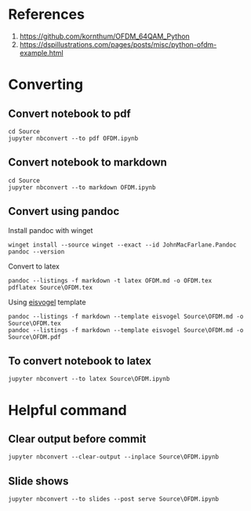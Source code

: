 # References
1. https://github.com/kornthum/OFDM_64QAM_Python
2. https://dspillustrations.com/pages/posts/misc/python-ofdm-example.html

# Converting
## Convert notebook to pdf
```
cd Source
jupyter nbconvert --to pdf OFDM.ipynb
```

## Convert notebook to markdown
```
cd Source
jupyter nbconvert --to markdown OFDM.ipynb
```
## Convert using pandoc
Install pandoc with winget
```
winget install --source winget --exact --id JohnMacFarlane.Pandoc
pandoc --version
```
Convert to latex
```
pandoc --listings -f markdown -t latex OFDM.md -o OFDM.tex
pdflatex Source\OFDM.tex
```
Using [eisvogel](https://github.com/Wandmalfarbe/pandoc-latex-template) template
```
pandoc --listings -f markdown --template eisvogel Source\OFDM.md -o Source\OFDM.tex
pandoc --listings -f markdown --template eisvogel Source\OFDM.md -o Source\OFDM.pdf
```
## To convert notebook to latex
```
jupyter nbconvert --to latex Source\OFDM.ipynb
```
# Helpful command
## Clear output before commit
```
jupyter nbconvert --clear-output --inplace Source\OFDM.ipynb
```

## Slide shows
```
jupyter nbconvert --to slides --post serve Source\OFDM.ipynb
```